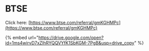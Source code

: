 # BTSE

Click here: [https://www.btse.com/referral/gmKGHMPc](https://www.btse.com/referral/gmKGHMPc)

{% embed url="https://drive.google.com/open?id=1ms4wirvD7xZlhRYQQVYfK1SbKGM-7PgB&usp=drive_copy" %}
